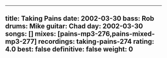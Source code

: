 
---
title: Taking Pains
date: 2002-03-30
bass:	Rob
drums:	Mike
guitar:	Chad
day: 2002-03-30
songs: []
mixes: [pains-mp3-276,pains-mixed-mp3-277]
recordings: taking-pains-274
rating: 4.0
best: false
definitive: false
weight: 0
---
